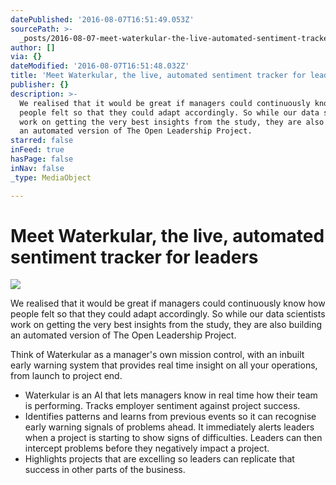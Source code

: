 ```yaml
---
datePublished: '2016-08-07T16:51:49.053Z'
sourcePath: >-
  _posts/2016-08-07-meet-waterkular-the-live-automated-sentiment-tracker-for-l.md
author: []
via: {}
dateModified: '2016-08-07T16:51:48.032Z'
title: 'Meet Waterkular, the live, automated sentiment tracker for leaders'
publisher: {}
description: >-
  We realised that it would be great if managers could continuously know how
  people felt so that they could adapt accordingly. So while our data scientists
  work on getting the very best insights from the study, they are also building
  an automated version of The Open Leadership Project.
starred: false
inFeed: true
hasPage: false
inNav: false
_type: MediaObject

---
```

# Meet Waterkular, the live, automated sentiment tracker for leaders
![](https://the-grid-user-content.s3-us-west-2.amazonaws.com/2ccd915a-4a10-43a5-9714-fe634cfb6c66.jpg)

We realised that it would be great if managers could continuously know how people felt so that they could adapt accordingly. So while our data scientists work on getting the very best insights from the study, they are also building an automated version of The Open Leadership Project.

Think of Waterkular as a manager's own mission control, with an inbuilt early warning system that provides real time insight on all your operations, from launch to project end.

* Waterkular is an AI that lets managers know in real time how their team is performing. Tracks employer sentiment against project success.
* Identifies patterns and learns from previous events so it can recognise early warning signals of problems ahead. It immediately alerts leaders when a project is starting to show signs of difficulties. Leaders can then intercept problems before they negatively impact a project.
* Highlights projects that are excelling so leaders can replicate that success in other parts of the business.